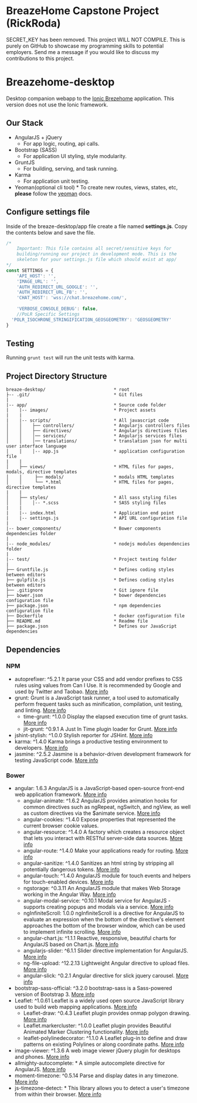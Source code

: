 # BreazeHome Capstone Project (RickRoda)
SECRET_KEY has been removed. This project WILL NOT COMPILE.
This is purely on GitHub to showcase my programming skills to potential employers.
Send me a message if you would like to discuss my contributions to this project.


# Breazehome-desktop
Desktop companion webapp to the [Ionic Brezehome](https://git.breazehome.com/Breaze/SharGroup-Ionic) application. This version does not use the Ionic framework.

## Our Stack
* AngularJS + jQuery
    * For app logic, routing, api calls.
* Bootstrap (SASS)
    * For application UI styling, style modularity.
* GruntJS
    * For building, serving, and task running.
* Karma
    * For application unit testing.
* Yeoman(optional cli tool)
		* To create new routes, views, states, etc, **please** follow the <a href="https://github.com/yeoman/generator-angular" target="_blank">yeoman</a> docs.

## Configure settings file
Inside of the breaze-desktop/app file create a file named **settings.js**.
Copy the contents below and save the file.
```javascript
/*
	Important: This file contains all secret/sensitive keys for 
	building/running our project in development mode. This is the
	skeleton for your settings.js file which should exist at app/
*/
const SETTINGS = {
	'API_HOST': '',
	'IMAGE_URL': '',
	'AUTH_REDIRECT_URL_GOOGLE': '',
	'AUTH_REDIRECT_URL_FB': '',
	'CHAT_HOST': 'wss://chat.breazehome.com/',
	
	'VERBOSE_CONSOLE_DEBUG': false,
	//PoLR Specific Settings    
  'POLR_ISOCHRONE_STRINGIFICATION_GEOSGEOMETRY': 'GEOSGEOMETRY'
}
```

## Testing
Running `grunt test` will run the unit tests with karma.

## Project Directory Structure
```
breaze-desktop/                          * root
├-- .git/                                * Git files
|
|-- app/                                 * Source code folder
|    |-- images/                         * Project assets
|    |
|    |-- scripts/                        * All javascript code
│    │    ├── controllers/               * Angularjs controllers files
│    │    ├── directives/                * Angularjs directives files
│    │    │── services/                  * Angularjs services files
│    │    │── translations/              * translation json for multi user interface language
│    │    │-- app.js                     * application configuration file
|    |
│    ├── views/                          * HTML files for pages, modals, directive templates
│    │     ├── modals/                   * modals HTML templates
│    │     └── *.html                    * HTML files for pages, directive templates
|    |
│    ├── styles/                         * All sass styling files
│    │    │-- *.scss                     * SASS styling files
|    |
|    |-- index.html                      * Application end point
|    |-- settings.js                     * API URL configuration file
|
|-- bower_components/                    * Bower components dependencies folder
|
|-- node_modules/                        * nodejs modules dependencies folder
|
|-- test/                                * Project testing folder
|
├── Gruntfile.js                         * Defines coding styles between editors
├── gulpfile.js                          * Defines coding styles between editors
├── .gitignore                           * Git ignore file
├── bower.json                           * bower dependencies configuration file
├── package.json                         * npm dependencies configuration file
├── Dockerfile                           * docker configuration file
├── README.md                            * Readme file
├── package.json                         * Defines our JavaScript dependencies
```

## Dependencies

### NPM
* autoprefixer: ^5.2.1
	It parse your CSS and add vendor prefixes to CSS rules using values from Can I Use. It is recommended by Google and used by Twitter and Taobao. <a href="https://autoprefixer.github.io/" target="_blank">More info</a>		
* grunt: 
	Grunt is a JavaScript task runner, a tool used to automatically perform frequent tasks such as minification, compilation, unit testing, and linting.  <a href="https://gruntjs.com/" target="_blank">More info</a>		
	* time-grunt: ^1.0.0
		Display the elapsed execution time of grunt tasks. <a href="https://github.com/sindresorhus/time-grunt" target="_blank">More info</a>	
	* jit-grunt: ^0.9.1
		A Just In Time plugin loader for Grunt. <a href="https://github.com/shootaroo/jit-grunt" target="_blank">More info</a>
* jshint-stylish: ^1.0.0
	Stylish reporter for JSHint. <a href="https://github.com/sindresorhus/jshint-stylish" target="_blank">More info</a>	
* karma: ^1.4.0
	Karma brings a productive testing environment to developers. <a href="https://karma-runner.github.io/2.0/index.html" target="_blank">More info</a>
* jasmine: ^2.5.2
	Jasmine is a behavior-driven development framework for testing JavaScript code. <a href="https://jasmine.github.io/" target="_blank">More info</a>	
	

### Bower

* angular: 1.6.3
	AngularJS is a JavaScript-based open-source front-end web application framework. <a href="https://angularjs.org/" target="_blank">More info</a>
	* angular-animate: ^1.6.2
		AngularJS provides animation hooks for common directives such as ngRepeat, ngSwitch, and ngView, as well as custom directives via the $animate service. <a href="https://docs.angularjs.org/guide/animations" target="_blank">More info</a>
	* angular-cookies: ^1.4.0
		Expose properties that represented the current browser cookie values. <a href="https://github.com/angular/bower-angular-cookies" target="_blank"></a>	
	* angular-resource: ^1.4.0
		A factory which creates a resource object that lets you interact with RESTful server-side data sources. <a href="https://docs.angularjs.org/api/ngResource/service/$resource" target="_blank">More info</a>	
	* angular-route: ^1.4.0
		Make your applications ready for routing. <a href="https://docs.angularjs.org/api/ngRoute" target="_blank">More info</a>
	* angular-sanitize: ^1.4.0
		Sanitizes an html string by stripping all potentially dangerous tokens. <a href="https://docs.angularjs.org/api/ngSanitize/service/$sanitize" target="_blank">More info</a>
	* angular-touch: ^1.4.0
		AngularJS module for touch events and helpers for touch-enabled devices. <a href="https://docs.angularjs.org/api/ngTouch" target="_blank">More info</a>
	* ngstorage: ^0.3.11
		An AngularJS module that makes Web Storage working in the Angular Way. <a href="https://github.com/gsklee/ngStorage" target="_blank">More info</a>	
	* angular-modal-service: ^0.10.1
		Modal service for AngularJS - supports creating popups and modals via a service. <a href="https://github.com/dwmkerr/angular-modal-service" target="_blank">More info</a>	
	* ngInfiniteScroll: 1.0.0
		ngInfiniteScroll is a directive for AngularJS to evaluate an expression when the bottom of the directive's element approaches the bottom of the browser window, which can be used to implement infinite scrolling. <a href="https://github.com/sroze/ngInfiniteScroll" target="_blank">More info</a>	
	* angular-chart.js: ^1.1.1
		Reactive, responsive, beautiful charts for AngularJS based on Chart.js. <a href="http://jtblin.github.io/angular-chart.js/" target="_blank">More info</a>
	* angularjs-slider: ^6.1.1
		Slider directive implementation for AngularJS. <a href="https://github.com/angular-slider/angularjs-slider" target="_blank">More info</a>
	* ng-file-upload: ^12.2.13
		Lightweight Angular directive to upload files. <a href="https://github.com/danialfarid/ng-file-upload" target="_blank">More info</a>	
	* angular-slick: ^0.2.1
		Angular directive for slick jquery carousel. <a href="https://github.com/vasyabigi/angular-slick" target="_blank">More info</a>
* bootstrap-sass-official: ^3.2.0
	bootstrap-sass is a Sass-powered version of Bootstrap 3. <a href="https://github.com/twbs/bootstrap-sass" target="_blank">More info</a>	
* Leaflet: ^1.0.61
	Leaflet is a widely used open source JavaScript library used to build web mapping applications. <a href="http://leafletjs.com/" target="_blank">More info</a>
	* Leaflet-draw: ^0.4.3
		Leaflet plugin provides onmap polygon drawing. <a href="http://leaflet.github.io/Leaflet.draw/docs/leaflet-draw-latest.html" target="_blank">More info</a>
	* Leaflet.markercluster: ^1.0.0
		Leaflet plugin provides Beautiful Animated Marker Clustering functionality. <a href="https://github.com/Leaflet/Leaflet.markercluster" target="_blank">More info</a>
	* leaflet-polylinedecorator: ^1.1.0
		A Leaflet plug-in to define and draw patterns on existing Polylines or along coordinate paths. <a href="https://github.com/bbecquet/Leaflet.PolylineDecorator" target="_blank">More info</a>
* image-viewer: ^1.3.6
	A web image viewer jQuery plugin for desktops and phones. <a href="https://github.com/gghg1989/Image-Viewer" target="_blank">More info</a>
* allmighty-autocomplete: *
	A simple autocomplete directive for AngularJS. <a href="https://github.com/JustGoscha/allmighty-autocomplete" target="_blank">More info</a>	
* moment-timezone: ^0.5.14
	Parse and display dates in any timezone. <a href="https://momentjs.com/timezone/" target="_blank">More info</a>
* js-timezone-detect: *
	This library allows you to detect a user's timezone from within their browser. <a href="https://github.com/iansinnott/jstz" target="_blank">More info</a>
